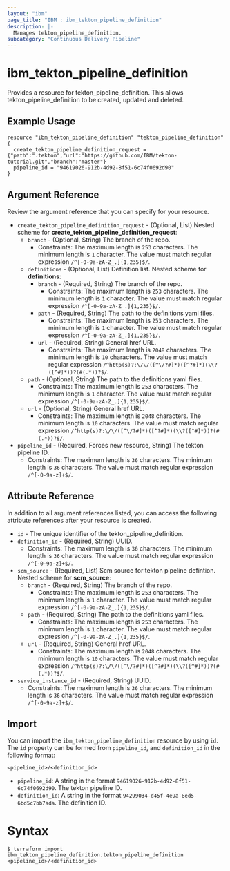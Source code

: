 ```yaml
---
layout: "ibm"
page_title: "IBM : ibm_tekton_pipeline_definition"
description: |-
  Manages tekton_pipeline_definition.
subcategory: "Continuous Delivery Pipeline"
---
```


# ibm_tekton_pipeline_definition

Provides a resource for tekton_pipeline_definition. This allows tekton_pipeline_definition to be created, updated and deleted.

## Example Usage

```hcl
resource "ibm_tekton_pipeline_definition" "tekton_pipeline_definition" {
  create_tekton_pipeline_definition_request = {"path":".tekton","url":"https://github.com/IBM/tekton-tutorial.git","branch":"master"}
  pipeline_id = "94619026-912b-4d92-8f51-6c74f0692d90"
}
```

## Argument Reference

Review the argument reference that you can specify for your resource.

* `create_tekton_pipeline_definition_request` - (Optional, List) 
Nested scheme for **create_tekton_pipeline_definition_request**:
	* `branch` - (Optional, String) The branch of the repo.
	  * Constraints: The maximum length is `253` characters. The minimum length is `1` character. The value must match regular expression `/^[-0-9a-zA-Z_.]{1,235}$/`.
	* `definitions` - (Optional, List) Definition list.
	Nested scheme for **definitions**:
		* `branch` - (Required, String) The branch of the repo.
		  * Constraints: The maximum length is `253` characters. The minimum length is `1` character. The value must match regular expression `/^[-0-9a-zA-Z_.]{1,235}$/`.
		* `path` - (Required, String) The path to the definitions yaml files.
		  * Constraints: The maximum length is `253` characters. The minimum length is `1` character. The value must match regular expression `/^[-0-9a-zA-Z_.]{1,235}$/`.
		* `url` - (Required, String) General href URL.
		  * Constraints: The maximum length is `2048` characters. The minimum length is `10` characters. The value must match regular expression `/^http(s)?:\/\/([^\/?#]*)([^?#]*)(\\?([^#]*))?(#(.*))?$/`.
	* `path` - (Optional, String) The path to the definitions yaml files.
	  * Constraints: The maximum length is `253` characters. The minimum length is `1` character. The value must match regular expression `/^[-0-9a-zA-Z_.]{1,235}$/`.
	* `url` - (Optional, String) General href URL.
	  * Constraints: The maximum length is `2048` characters. The minimum length is `10` characters. The value must match regular expression `/^http(s)?:\/\/([^\/?#]*)([^?#]*)(\\?([^#]*))?(#(.*))?$/`.
* `pipeline_id` - (Required, Forces new resource, String) The tekton pipeline ID.
  * Constraints: The maximum length is `36` characters. The minimum length is `36` characters. The value must match regular expression `/^[-0-9a-z]+$/`.

## Attribute Reference

In addition to all argument references listed, you can access the following attribute references after your resource is created.

* `id` - The unique identifier of the tekton_pipeline_definition.
* `definition_id` - (Required, String) UUID.
  * Constraints: The maximum length is `36` characters. The minimum length is `36` characters. The value must match regular expression `/^[-0-9a-z]+$/`.
* `scm_source` - (Required, List) Scm source for tekton pipeline defintion.
Nested scheme for **scm_source**:
	* `branch` - (Required, String) The branch of the repo.
	  * Constraints: The maximum length is `253` characters. The minimum length is `1` character. The value must match regular expression `/^[-0-9a-zA-Z_.]{1,235}$/`.
	* `path` - (Required, String) The path to the definitions yaml files.
	  * Constraints: The maximum length is `253` characters. The minimum length is `1` character. The value must match regular expression `/^[-0-9a-zA-Z_.]{1,235}$/`.
	* `url` - (Required, String) General href URL.
	  * Constraints: The maximum length is `2048` characters. The minimum length is `10` characters. The value must match regular expression `/^http(s)?:\/\/([^\/?#]*)([^?#]*)(\\?([^#]*))?(#(.*))?$/`.
* `service_instance_id` - (Required, String) UUID.
  * Constraints: The maximum length is `36` characters. The minimum length is `36` characters. The value must match regular expression `/^[-0-9a-z]+$/`.

## Import

You can import the `ibm_tekton_pipeline_definition` resource by using `id`.
The `id` property can be formed from `pipeline_id`, and `definition_id` in the following format:

```
<pipeline_id>/<definition_id>
```
* `pipeline_id`: A string in the format `94619026-912b-4d92-8f51-6c74f0692d90`. The tekton pipeline ID.
* `definition_id`: A string in the format `94299034-d45f-4e9a-8ed5-6bd5c7bb7ada`. The definition ID.

# Syntax
```
$ terraform import ibm_tekton_pipeline_definition.tekton_pipeline_definition <pipeline_id>/<definition_id>
```

